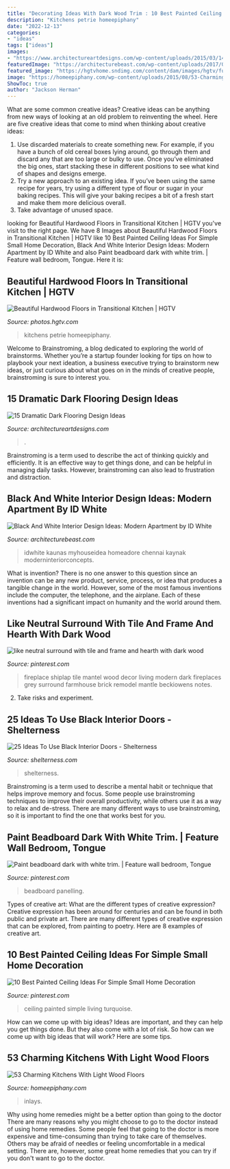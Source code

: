 ```yaml
---
title: "Decorating Ideas With Dark Wood Trim : 10 Best Painted Ceiling Ideas For Simple Small Home Decoration"
description: "Kitchens petrie homeepiphany"
date: "2022-12-13"
categories:
- "ideas"
tags: ["ideas"]
images:
- "https://www.architectureartdesigns.com/wp-content/uploads/2015/03/141-1024x682.jpg"
featuredImage: "https://architecturebeast.com/wp-content/uploads/2017/05/Black-And-White-Interior-Design-Ideas-Modern-Apartment-by-ID-White-on-Architecture-Beast-04-min.jpg"
featured_image: "https://hgtvhome.sndimg.com/content/dam/images/hgtv/fullset/2014/7/23/1/DP_John-Petrie-brown-transitional-kitchen-hardwood-floor_v.jpg.rend.hgtvcom.966.1288.suffix/1409064578001.jpeg"
image: "https://homeepiphany.com/wp-content/uploads/2015/08/53-Charming-Kitchens-With-Light-Wood-Floors-2.jpg"
ShowToc: true
author: "Jackson Herman"
---
```



What are some common creative ideas?
Creative ideas can be anything from new ways of looking at an old problem to reinventing the wheel. Here are five creative ideas that come to mind when thinking about creative ideas: 
1. Use discarded materials to create something new. For example, if you have a bunch of old cereal boxes lying around, go through them and discard any that are too large or bulky to use. Once you’ve eliminated the big ones, start stacking these in different positions to see what kind of shapes and designs emerge.
2. Try a new approach to an existing idea. If you’ve been using the same recipe for years, try using a different type of flour or sugar in your baking recipes. This will give your baking recipes a bit of a fresh start and make them more delicious overall.
3. Take advantage of unused space.

	

		
looking for Beautiful Hardwood Floors in Transitional Kitchen | HGTV you've visit to the right page. We have 8 Images about Beautiful Hardwood Floors in Transitional Kitchen | HGTV like 10 Best Painted Ceiling Ideas For Simple Small Home Decoration, Black And White Interior Design Ideas: Modern Apartment by ID White and also Paint beadboard dark with white trim. | Feature wall bedroom, Tongue. Here it is:
		
    
## Beautiful Hardwood Floors In Transitional Kitchen | HGTV

<img loading=lazy src="https://hgtvhome.sndimg.com/content/dam/images/hgtv/fullset/2014/7/23/1/DP_John-Petrie-brown-transitional-kitchen-hardwood-floor_v.jpg.rend.hgtvcom.966.1288.suffix/1409064578001.jpeg" onerror="this.onerror=null;this.src='https://tse2.mm.bing.net/th?id=OIP.8-DVNZZV995n1Sw4zSc4BgHaJ4&amp;pid=15.1';" alt="Beautiful Hardwood Floors in Transitional Kitchen | HGTV">

_Source: photos.hgtv.com_

>kitchens petrie homeepiphany. 

	

Welcome to Brainstroming, a blog dedicated to exploring the world of brainstorms. Whether you’re a startup founder looking for tips on how to playbook your next ideation, a business executive trying to brainstorm new ideas, or just curious about what goes on in the minds of creative people, brainstroming is sure to interest you.

    
## 15 Dramatic Dark Flooring Design Ideas

<img loading=lazy src="https://www.architectureartdesigns.com/wp-content/uploads/2015/03/141-1024x682.jpg" onerror="this.onerror=null;this.src='https://tse1.mm.bing.net/th?id=OIP.utPgSFx_97c3IAFpYt37SgHaE7&amp;pid=15.1';" alt="15 Dramatic Dark Flooring Design Ideas">

_Source: architectureartdesigns.com_

>. 

	

Brainstroming is a term used to describe the act of thinking quickly and efficiently. It is an effective way to get things done, and can be helpful in managing daily tasks. However, brainstroming can also lead to frustration and distraction.

    
## Black And White Interior Design Ideas: Modern Apartment By ID White

<img loading=lazy src="https://architecturebeast.com/wp-content/uploads/2017/05/Black-And-White-Interior-Design-Ideas-Modern-Apartment-by-ID-White-on-Architecture-Beast-04-min.jpg" onerror="this.onerror=null;this.src='https://tse3.mm.bing.net/th?id=OIP.2LGM8yewbPaKM-1hAvqWPgHaJ3&amp;pid=15.1';" alt="Black And White Interior Design Ideas: Modern Apartment by ID White">

_Source: architecturebeast.com_

>idwhite kaunas myhouseidea homeadore chennai kaynak moderninteriorconcepts. 

	

What is invention?
There is no one answer to this question since an invention can be any new product, service, process, or idea that produces a tangible change in the world. However, some of the most famous inventions include the computer, the telephone, and the airplane. Each of these inventions had a significant impact on humanity and the world around them.

    
## Like Neutral Surround With Tile And Frame And Hearth With Dark Wood

<img loading=lazy src="https://i.pinimg.com/736x/14/36/e1/1436e16e01e700a846a52d987a60ed5a.jpg" onerror="this.onerror=null;this.src='https://tse4.mm.bing.net/th?id=OIP.daCQvV0_JZxtyyQ-ibBaXQHaLH&amp;pid=15.1';" alt="like neutral surround with tile and frame and hearth with dark wood">

_Source: pinterest.com_

>fireplace shiplap tile mantel wood decor living modern dark fireplaces grey surround farmhouse brick remodel mantle beckiowens notes. 

	

2. Take risks and experiment.

    
## 25 Ideas To Use Black Interior Doors - Shelterness

<img loading=lazy src="https://i.shelterness.com/black-interior-doors-7.jpeg" onerror="this.onerror=null;this.src='https://tse2.mm.bing.net/th?id=OIP.eWvlIDdkniwIwRVm45511wAAAA&amp;pid=15.1';" alt="25 Ideas To Use Black Interior Doors - Shelterness">

_Source: shelterness.com_

>shelterness. 

	

Brainstroming is a term used to describe a mental habit or technique that helps improve memory and focus. Some people use brainstroming techniques to improve their overall productivity, while others use it as a way to relax and de-stress. There are many different ways to use brainstroming, so it is important to find the one that works best for you.

    
## Paint Beadboard Dark With White Trim. | Feature Wall Bedroom, Tongue

<img loading=lazy src="https://i.pinimg.com/736x/e5/27/98/e527986fd387a4aff734964d738dc800.jpg" onerror="this.onerror=null;this.src='https://tse4.mm.bing.net/th?id=OIP.meq3LuKfM1-SG5Px0GEIMgHaKk&amp;pid=15.1';" alt="Paint beadboard dark with white trim. | Feature wall bedroom, Tongue">

_Source: pinterest.com_

>beadboard panelling. 

	

Types of creative art: What are the different types of creative expression?
Creative expression has been around for centuries and can be found in both public and private art. There are many different types of creative expression that can be explored, from painting to poetry. Here are 8 examples of creative art.

    
## 10 Best Painted Ceiling Ideas For Simple Small Home Decoration

<img loading=lazy src="https://i.pinimg.com/736x/c8/61/85/c861857d968cb4db27ea0fe6513307cd.jpg" onerror="this.onerror=null;this.src='https://tse4.mm.bing.net/th?id=OIP.n7RaMcKVw2l6TqVhMHIQ2wHaK-&amp;pid=15.1';" alt="10 Best Painted Ceiling Ideas For Simple Small Home Decoration">

_Source: pinterest.com_

>ceiling painted simple living turquoise. 

	

How can we come up with big ideas?
Ideas are important, and they can help you get things done. But they also come with a lot of risk. So how can we come up with big ideas that will work? Here are some tips.

    
## 53 Charming Kitchens With Light Wood Floors

<img loading=lazy src="https://homeepiphany.com/wp-content/uploads/2015/08/53-Charming-Kitchens-With-Light-Wood-Floors-2.jpg" onerror="this.onerror=null;this.src='https://tse1.mm.bing.net/th?id=OIP.f8b6g28FCCjm_dOmznD0qQHaE7&amp;pid=15.1';" alt="53 Charming Kitchens With Light Wood Floors">

_Source: homeepiphany.com_

>inlays. 

	

Why using home remedies might be a better option than going to the doctor
There are many reasons why you might choose to go to the doctor instead of using home remedies. Some people feel that going to the doctor is more expensive and time-consuming than trying to take care of themselves. Others may be afraid of needles or feeling uncomfortable in a medical setting. There are, however, some great home remedies that you can try if you don't want to go to the doctor.


